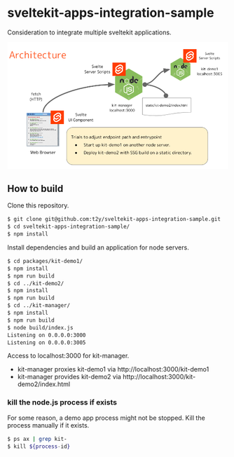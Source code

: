 # sveltekit-apps-integration-sample

Consideration to integrate multiple sveltekit applications.

![architecture](./architecture.png)

## How to build

Clone this repository.

```bash
$ git clone git@github.com:t2y/sveltekit-apps-integration-sample.git
$ cd sveltekit-apps-integration-sample/
$ npm install
```

Install dependencies and build an application for node servers.

```bash
$ cd packages/kit-demo1/
$ npm install
$ npm run build
$ cd ../kit-demo2/
$ npm install
$ npm run build
$ cd ../kit-manager/
$ npm install
$ npm run build
$ node build/index.js
Listening on 0.0.0.0:3000
Listening on 0.0.0.0:3005
```

Access to localhost:3000 for kit-manager.

- kit-manager proxies kit-demo1 via http://localhost:3000/kit-demo1
- kit-manager provides kit-demo2 via http://localhost:3000/kit-demo2/index.html

### kill the node.js process if exists

For some reason, a demo app process might not be stopped. Kill the process manually if it exists.

```bash
$ ps ax | grep kit-
$ kill ${process-id}
```
